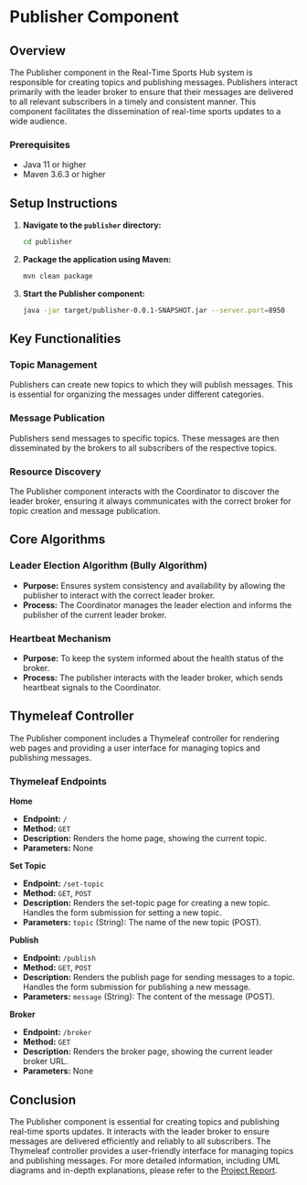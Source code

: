 # Publisher Component

## Overview

The Publisher component in the Real-Time Sports Hub system is responsible for creating topics and publishing messages. Publishers interact primarily with the leader broker to ensure that their messages are delivered to all relevant subscribers in a timely and consistent manner. This component facilitates the dissemination of real-time sports updates to a wide audience.

### Prerequisites

- Java 11 or higher
- Maven 3.6.3 or higher

## Setup Instructions

1. **Navigate to the `publisher` directory:**
   ```sh
   cd publisher
   ```

2. **Package the application using Maven:**
   ```sh
   mvn clean package
   ```

3. **Start the Publisher component:**
   ```sh
   java -jar target/publisher-0.0.1-SNAPSHOT.jar --server.port=8950
   ```

## Key Functionalities

### Topic Management

Publishers can create new topics to which they will publish messages. This is essential for organizing the messages under different categories.

### Message Publication

Publishers send messages to specific topics. These messages are then disseminated by the brokers to all subscribers of the respective topics.

### Resource Discovery

The Publisher component interacts with the Coordinator to discover the leader broker, ensuring it always communicates with the correct broker for topic creation and message publication.

## Core Algorithms

### Leader Election Algorithm (Bully Algorithm)

- **Purpose:** Ensures system consistency and availability by allowing the publisher to interact with the correct leader broker.
- **Process:** The Coordinator manages the leader election and informs the publisher of the current leader broker.

### Heartbeat Mechanism

- **Purpose:** To keep the system informed about the health status of the broker.
- **Process:** The publisher interacts with the leader broker, which sends heartbeat signals to the Coordinator.

## Thymeleaf Controller

The Publisher component includes a Thymeleaf controller for rendering web pages and providing a user interface for managing topics and publishing messages.

### Thymeleaf Endpoints

**Home**
- **Endpoint:** `/`
- **Method:** `GET`
- **Description:** Renders the home page, showing the current topic.
- **Parameters:** None

**Set Topic**
- **Endpoint:** `/set-topic`
- **Method:** `GET`, `POST`
- **Description:** Renders the set-topic page for creating a new topic. Handles the form submission for setting a new topic.
- **Parameters:** `topic` (String): The name of the new topic (POST).

**Publish**
- **Endpoint:** `/publish`
- **Method:** `GET`, `POST`
- **Description:** Renders the publish page for sending messages to a topic. Handles the form submission for publishing a new message.
- **Parameters:** `message` (String): The content of the message (POST).

**Broker**
- **Endpoint:** `/broker`
- **Method:** `GET`
- **Description:** Renders the broker page, showing the current leader broker URL.
- **Parameters:** None

## Conclusion

The Publisher component is essential for creating topics and publishing real-time sports updates. It interacts with the leader broker to ensure messages are delivered efficiently and reliably to all subscribers. The Thymeleaf controller provides a user-friendly interface for managing topics and publishing messages. For more detailed information, including UML diagrams and in-depth explanations, please refer to the [Project Report](../reports/Project_Report.pdf).